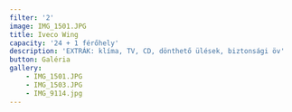 ```yaml
---
filter: '2'
image: IMG_1501.JPG
title: Iveco Wing
capacity: '24 + 1 férőhely'
description: 'EXTRÁK: klíma, TV, CD, dönthető ülések, biztonsági öv'
button: Galéria
gallery:
    - IMG_1501.JPG
    - IMG_1503.JPG
    - IMG_9114.jpg
---
```

